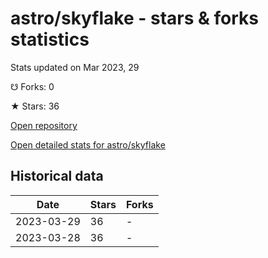 # astro/skyflake - stars & forks statistics

Stats updated on Mar 2023, 29

☋ Forks: 0

★ Stars: 36

[Open repository](https://github.com/astro/skyflake)

[Open detailed stats for astro/skyflake](https://reviewgithub.com/rep/astro/skyflake)

## Historical data
| Date | Stars | Forks |
|------|-------|-------|
| 2023-03-29 | 36 | - | 
| 2023-03-28 | 36 | - | 

